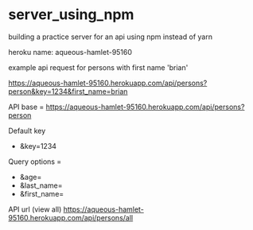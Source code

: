 # server_using_npm
building a practice server for an api using npm instead of yarn

heroku name: aqueous-hamlet-95160


example api request for persons with first name 'brian'

https://aqueous-hamlet-95160.herokuapp.com/api/persons?person&key=1234&first_name=brian


API base = https://aqueous-hamlet-95160.herokuapp.com/api/persons?person 

Default key
- &key=1234

Query options = 
- &age= 
- &last_name=
- &first_name=




API url (view all)
https://aqueous-hamlet-95160.herokuapp.com/api/persons/all

